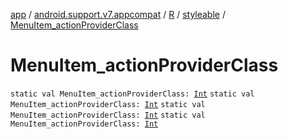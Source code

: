 [app](../../../index.md) / [android.support.v7.appcompat](../../index.md) / [R](../index.md) / [styleable](index.md) / [MenuItem_actionProviderClass](.)

# MenuItem_actionProviderClass

`static val MenuItem_actionProviderClass: `[`Int`](https://kotlinlang.org/api/latest/jvm/stdlib/kotlin/-int/index.html)
`static val MenuItem_actionProviderClass: `[`Int`](https://kotlinlang.org/api/latest/jvm/stdlib/kotlin/-int/index.html)
`static val MenuItem_actionProviderClass: `[`Int`](https://kotlinlang.org/api/latest/jvm/stdlib/kotlin/-int/index.html)
`static val MenuItem_actionProviderClass: `[`Int`](https://kotlinlang.org/api/latest/jvm/stdlib/kotlin/-int/index.html)